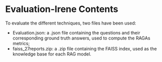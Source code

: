 # Evaluation-Irene Contents  
To evaluate the different techniques, two files have been used:  
- Evaluation.json: a .json file containing the questions and their corresponding ground truth answers, used to compute the RAGAs metrics;  
- faiss_27reports.zip: a .zip file containing the FAISS index, used as the knowledge base for each RAG model.
